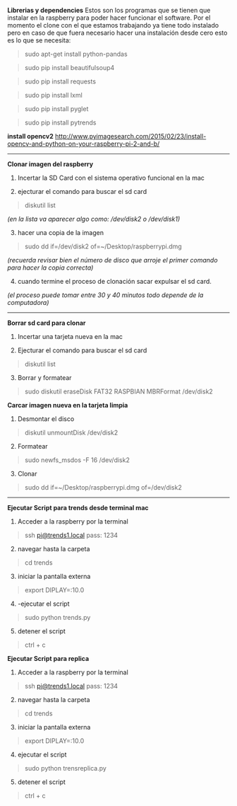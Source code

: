 

**Librerias y dependencies**
Estos son los programas que se tienen que instalar en la raspberry para poder hacer funcionar el software. 
Por el momento el clone con el que estamos trabajando ya tiene todo instalado pero en caso de que fuera necesario hacer una instalación desde cero esto es lo que se necesita: 

>sudo apt-get install python-pandas

>sudo pip install beautifulsoup4

>sudo pip install requests

>sudo pip install lxml

>sudo pip install pyglet

>sudo pip install pytrends

**install opencv2**
http://www.pyimagesearch.com/2015/02/23/install-opencv-and-python-on-your-raspberry-pi-2-and-b/

 ______________________________________________________________________________

**Clonar imagen del raspberry**
1. Incertar la SD Card con el sistema operativo funcional en la mac

2. ejecturar el comando para buscar el sd card
> diskutil list

_(en la lista va aparecer algo como: /dev/disk2 o /dev/disk1)_

3. hacer una copia de la imagen 
> sudo dd if=/dev/disk2 of=~/Desktop/raspberrypi.dmg

_(recuerda revisar bien el número de disco que arroje el primer comando para hacer la copia correcta)_

4. cuando termine el proceso de clonación sacar expulsar el sd card.

_(el proceso puede tomar entre 30 y 40 minutos todo depende de la computadora)_

______________________________________________________________________________

**Borrar sd card para clonar**
1. Incertar una tarjeta nueva en la mac

2. Ejecturar el comando para buscar el sd card
> diskutil list

3. Borrar y formatear 
> sudo diskutil eraseDisk FAT32 RASPBIAN MBRFormat /dev/disk2

**Carcar imagen nueva en la tarjeta limpia**

1. Desmontar el disco
> diskutil unmountDisk /dev/disk2

2. Formatear
> sudo newfs_msdos -F 16 /dev/disk2

3. Clonar
> sudo dd if=~/Desktop/raspberrypi.dmg of=/dev/disk2

 ______________________________________________________________________________

**Ejecutar Script para trends desde terminal mac**
1. Acceder a la raspberry por la terminal
> ssh pi@trends1.local 
> pass: 1234

2. navegar hasta la carpeta
>cd trends

3. iniciar la pantalla externa
> export DIPLAY=:10.0

4. -ejecutar el script 
>sudo python trends.py

5. detener el script
>ctrl + c 

**Ejecutar Script para replica**

1. Acceder a la raspberry por la terminal
> ssh pi@trends1.local 
> pass: 1234

2. navegar hasta la carpeta
>cd trends

3. iniciar la pantalla externa
> export DIPLAY=:10.0

4. ejecutar el script 
>sudo python trensreplica.py

5. detener el script
>ctrl + c 
